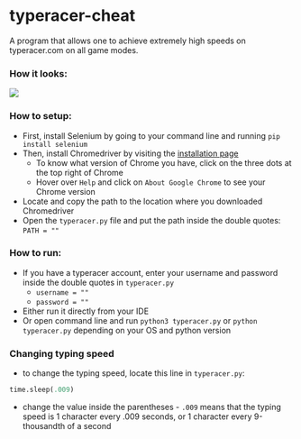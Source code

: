 # typeracer-cheat
A program that allows one to achieve extremely high speeds on typeracer.com on all game modes.
### How it looks:
![](https://user-images.githubusercontent.com/59426357/114341733-4dfa5c00-9b0f-11eb-9ae9-9a4145a42e46.gif)
### How to setup:
* First, install Selenium by going to your command line and running `pip install selenium`
* Then, install Chromedriver by visiting the [installation page](https://chromedriver.chromium.org/downloads)
  - To know what version of Chrome you have, click on the three dots at the top right of Chrome
  - Hover over `Help` and click on `About Google Chrome` to see your Chrome version
* Locate and copy the path to the location where you downloaded Chromedriver
* Open the `typeracer.py` file and put the path inside the double quotes: `PATH = ""`
### How to run:
* If you have a typeracer account, enter your username and password inside the double quotes in `typeracer.py`
  - `username = ""`
  - `password = ""`
* Either run it directly from your IDE
* Or open command line and run `python3 typeracer.py` or `python typeracer.py` depending on your OS and python version
### Changing typing speed
* to change the typing speed, locate this line in `typeracer.py`:
```python
time.sleep(.009)
```
* change the value inside the parentheses - `.009` means that the typing speed is 1 character every .009 seconds, or 1 character every 9-thousandth of a second
